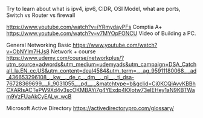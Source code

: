 Try to learn about what is ipv4, ipv6, CIDR, OSI Model, what are ports, Switch vs Router vs firewall



https://www.youtube.com/watch?v=iYRmydayPFs  Comptia A+
https://www.youtube.com/watch?v=v7MYOpFONCU  Video of Building a PC.   

General Networking
Basic https://www.youtube.com/watch?v=ObNYlm7HJs8 
Network + course  https://www.udemy.com/course/networkplus/?utm_source=adwords&utm_medium=udemyads&utm_campaign=DSA_Catchall_la.EN_cc.US&utm_content=deal4584&utm_term=_._ag_95911180068_._ad_436653296108_._kw__._de_c_._dm__._pl__._ti_dsa-76728369699_._li_9031055_._pd__._&matchtype=b&gclid=Cj0KCQiAvvKBBhCXARIsACTePW9Xd4v3scOKMBAYi7g4YExdp4lOlotw73eIEHey1aN9KBTWam9VzFUaAkCyEALw_wcB 

Microsoft Active Directory https://activedirectorypro.com/glossary/
